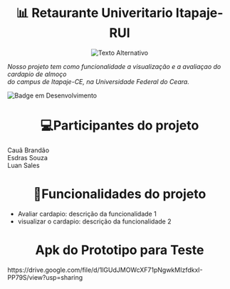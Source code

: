 <h1 align="center"> 📊 Retaurante Univeritario Itapaje- RUI</h1>
<p align="center"><img src="https://github-production-user-asset-6210df.s3.amazonaws.com/116275269/359604933-13e77b51-1b2a-492b-b1df-da013334c026.png?X-Amz-Algorithm=AWS4-HMAC-SHA256&X-Amz-Credential=AKIAVCODYLSA53PQK4ZA%2F20240821%2Fus-east-1%2Fs3%2Faws4_request&X-Amz-Date=20240821T180313Z&X-Amz-Expires=300&X-Amz-Signature=834d29787076843b62cf55f6a07d11734615590dcfbd7dc1cf9542f25310a034&X-Amz-SignedHeaders=host&actor_id=116275269&key_id=0&repo_id=793628876" alt="Texto Alternativo">

_Nosso projeto tem como funcionalidade a visualização e a avaliaçao do cardapio de almoço </br> do campus de Itapaje-CE, na Universidade Federal do Ceara._

 ![Badge em Desenvolvimento](http://img.shields.io/static/v1?label=STATUS&message=EM%20DESENVOLVIMENTO&color=GREEN&style=for-the-badge) 

<h1 align="center"> 💻Participantes do projeto</h1>
Cauã Brandão</br>
Esdras Souza</br>
Luan Sales</br>

<h1 align="center"> 🔧Funcionalidades do projeto</h1>

- Avaliar cardapio: descrição da funcionalidade 1
- visualizar o cardapio: descrição da funcionalidade 2

<h1 align="center"> Apk do Prototipo para Teste </h1>
https://drive.google.com/file/d/1lGUdJMOWcXF71pNgwkMIzfdkxI-PP79S/view?usp=sharing

